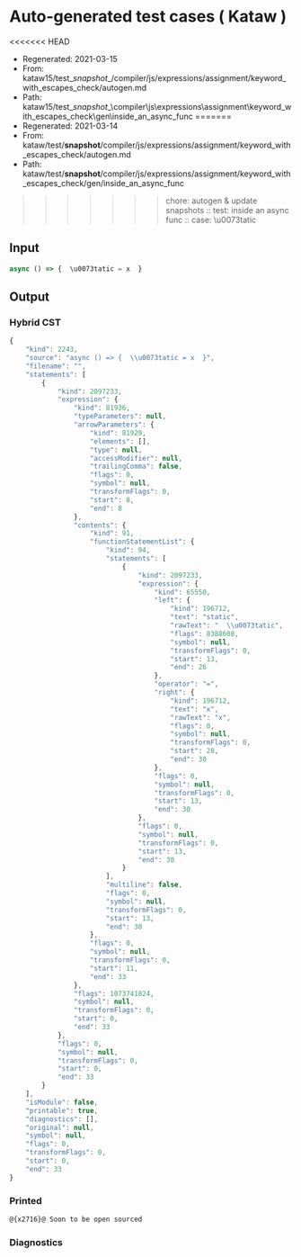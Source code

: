 # Auto-generated test cases ( Kataw )
<<<<<<< HEAD
- Regenerated: 2021-03-15
- From: kataw15/test\__snapshot__/compiler/js/expressions/assignment/keyword_with_escapes_check/autogen.md
- Path: kataw15/test\__snapshot__\compiler\js\expressions\assignment\keyword_with_escapes_check\gen\inside_an_async_func
=======
- Regenerated: 2021-03-14
- From: kataw/test/__snapshot__/compiler/js/expressions/assignment/keyword_with_escapes_check/autogen.md
- Path: kataw/test/__snapshot__/compiler/js/expressions/assignment/keyword_with_escapes_check/gen/inside_an_async_func
>>>>>>> chore: autogen & update snapshots
> :: test: inside an async func
> :: case: \u0073tatic
## Input

`````js
async () => {  \u0073tatic = x  }
`````

## Output

### Hybrid CST

```javascript
{
    "kind": 2243,
    "source": "async () => {  \\u0073tatic = x  }",
    "filename": "",
    "statements": [
        {
            "kind": 2097233,
            "expression": {
                "kind": 81936,
                "typeParameters": null,
                "arrowParameters": {
                    "kind": 81929,
                    "elements": [],
                    "type": null,
                    "accessModifier": null,
                    "trailingComma": false,
                    "flags": 0,
                    "symbol": null,
                    "transformFlags": 0,
                    "start": 8,
                    "end": 8
                },
                "contents": {
                    "kind": 91,
                    "functionStatementList": {
                        "kind": 94,
                        "statements": [
                            {
                                "kind": 2097233,
                                "expression": {
                                    "kind": 65550,
                                    "left": {
                                        "kind": 196712,
                                        "text": "static",
                                        "rawText": "  \\u0073tatic",
                                        "flags": 8388608,
                                        "symbol": null,
                                        "transformFlags": 0,
                                        "start": 13,
                                        "end": 26
                                    },
                                    "operator": "=",
                                    "right": {
                                        "kind": 196712,
                                        "text": "x",
                                        "rawText": "x",
                                        "flags": 0,
                                        "symbol": null,
                                        "transformFlags": 0,
                                        "start": 28,
                                        "end": 30
                                    },
                                    "flags": 0,
                                    "symbol": null,
                                    "transformFlags": 0,
                                    "start": 13,
                                    "end": 30
                                },
                                "flags": 0,
                                "symbol": null,
                                "transformFlags": 0,
                                "start": 13,
                                "end": 30
                            }
                        ],
                        "multiline": false,
                        "flags": 0,
                        "symbol": null,
                        "transformFlags": 0,
                        "start": 13,
                        "end": 30
                    },
                    "flags": 0,
                    "symbol": null,
                    "transformFlags": 0,
                    "start": 11,
                    "end": 33
                },
                "flags": 1073741824,
                "symbol": null,
                "transformFlags": 0,
                "start": 0,
                "end": 33
            },
            "flags": 0,
            "symbol": null,
            "transformFlags": 0,
            "start": 0,
            "end": 33
        }
    ],
    "isModule": false,
    "printable": true,
    "diagnostics": [],
    "original": null,
    "symbol": null,
    "flags": 0,
    "transformFlags": 0,
    "start": 0,
    "end": 33
}
```

### Printed

```javascript
@{x2716}@ Soon to be open sourced
```

### Diagnostics

```javascript

```

